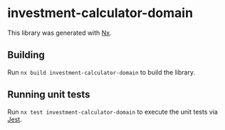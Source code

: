 # investment-calculator-domain

This library was generated with [Nx](https://nx.dev).

## Building

Run `nx build investment-calculator-domain` to build the library.

## Running unit tests

Run `nx test investment-calculator-domain` to execute the unit tests via [Jest](https://jestjs.io).

